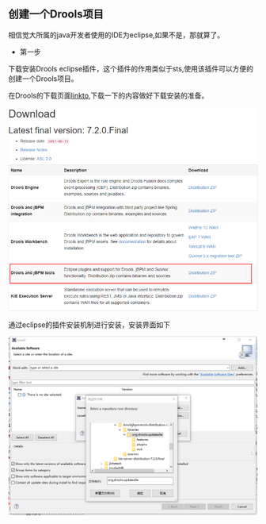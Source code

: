 ## 创建一个Drools项目

相信觉大所属的java开发者使用的IDE为eclipse,如果不是，那就算了。

- 第一步

下载安装Drools eclipse插件，这个插件的作用类似于sts,使用该插件可以方便的创建一个Drools项目。

在Drools的下载页面[linkto](http://www.drools.org/download/download.html),下载一下的内容做好下载安装的准备。

![图片](/img/Drools/Drools1.png)

通过eclipse的插件安装机制进行安装，安装界面如下

![图片](/img/Drools/Drools2.png)

